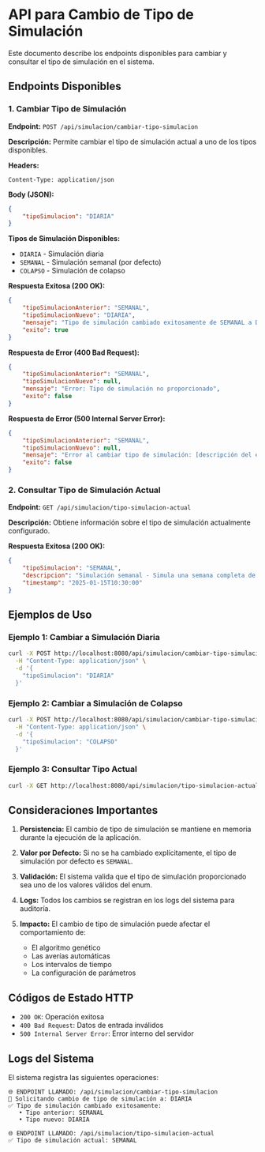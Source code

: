 # API para Cambio de Tipo de Simulación

Este documento describe los endpoints disponibles para cambiar y consultar el tipo de simulación en el sistema.

## Endpoints Disponibles

### 1. Cambiar Tipo de Simulación

**Endpoint:** `POST /api/simulacion/cambiar-tipo-simulacion`

**Descripción:** Permite cambiar el tipo de simulación actual a uno de los tipos disponibles.

**Headers:**
```
Content-Type: application/json
```

**Body (JSON):**
```json
{
    "tipoSimulacion": "DIARIA"
}
```

**Tipos de Simulación Disponibles:**
- `DIARIA` - Simulación diaria
- `SEMANAL` - Simulación semanal (por defecto)
- `COLAPSO` - Simulación de colapso

**Respuesta Exitosa (200 OK):**
```json
{
    "tipoSimulacionAnterior": "SEMANAL",
    "tipoSimulacionNuevo": "DIARIA",
    "mensaje": "Tipo de simulación cambiado exitosamente de SEMANAL a DIARIA",
    "exito": true
}
```

**Respuesta de Error (400 Bad Request):**
```json
{
    "tipoSimulacionAnterior": "SEMANAL",
    "tipoSimulacionNuevo": null,
    "mensaje": "Error: Tipo de simulación no proporcionado",
    "exito": false
}
```

**Respuesta de Error (500 Internal Server Error):**
```json
{
    "tipoSimulacionAnterior": "SEMANAL",
    "tipoSimulacionNuevo": null,
    "mensaje": "Error al cambiar tipo de simulación: [descripción del error]",
    "exito": false
}
```

### 2. Consultar Tipo de Simulación Actual

**Endpoint:** `GET /api/simulacion/tipo-simulacion-actual`

**Descripción:** Obtiene información sobre el tipo de simulación actualmente configurado.

**Respuesta Exitosa (200 OK):**
```json
{
    "tipoSimulacion": "SEMANAL",
    "descripcion": "Simulación semanal - Simula una semana completa de operaciones",
    "timestamp": "2025-01-15T10:30:00"
}
```

## Ejemplos de Uso

### Ejemplo 1: Cambiar a Simulación Diaria

```bash
curl -X POST http://localhost:8080/api/simulacion/cambiar-tipo-simulacion \
  -H "Content-Type: application/json" \
  -d '{
    "tipoSimulacion": "DIARIA"
  }'
```

### Ejemplo 2: Cambiar a Simulación de Colapso

```bash
curl -X POST http://localhost:8080/api/simulacion/cambiar-tipo-simulacion \
  -H "Content-Type: application/json" \
  -d '{
    "tipoSimulacion": "COLAPSO"
  }'
```

### Ejemplo 3: Consultar Tipo Actual

```bash
curl -X GET http://localhost:8080/api/simulacion/tipo-simulacion-actual
```

## Consideraciones Importantes

1. **Persistencia:** El cambio de tipo de simulación se mantiene en memoria durante la ejecución de la aplicación.

2. **Valor por Defecto:** Si no se ha cambiado explícitamente, el tipo de simulación por defecto es `SEMANAL`.

3. **Validación:** El sistema valida que el tipo de simulación proporcionado sea uno de los valores válidos del enum.

4. **Logs:** Todos los cambios se registran en los logs del sistema para auditoría.

5. **Impacto:** El cambio de tipo de simulación puede afectar el comportamiento de:
   - El algoritmo genético
   - Las averías automáticas
   - Los intervalos de tiempo
   - La configuración de parámetros

## Códigos de Estado HTTP

- `200 OK`: Operación exitosa
- `400 Bad Request`: Datos de entrada inválidos
- `500 Internal Server Error`: Error interno del servidor

## Logs del Sistema

El sistema registra las siguientes operaciones:

```
🌐 ENDPOINT LLAMADO: /api/simulacion/cambiar-tipo-simulacion
🔄 Solicitando cambio de tipo de simulación a: DIARIA
✅ Tipo de simulación cambiado exitosamente:
   • Tipo anterior: SEMANAL
   • Tipo nuevo: DIARIA
```

```
🌐 ENDPOINT LLAMADO: /api/simulacion/tipo-simulacion-actual
✅ Tipo de simulación actual: SEMANAL
``` 